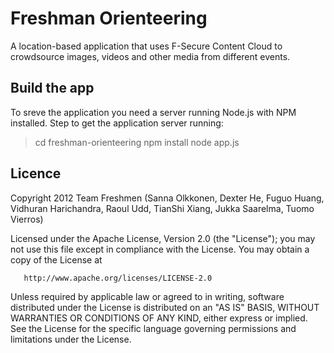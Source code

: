 # Freshman Orienteering


A location-based application that uses F-Secure Content Cloud to crowdsource images, videos and other media from different events.


## Build the app

To sreve the application you need a server running Node.js with NPM installed. Step to get the application server running:

> cd freshman-orienteering
> npm install
> node app.js


## Licence


   Copyright 2012 Team Freshmen (Sanna Olkkonen, Dexter He,
   Fuguo Huang, Vidhuran Harichandra, Raoul Udd, TianShi Xiang,
   Jukka Saarelma, Tuomo Vierros)

   Licensed under the Apache License, Version 2.0 (the "License");
   you may not use this file except in compliance with the License.
   You may obtain a copy of the License at

       http://www.apache.org/licenses/LICENSE-2.0

   Unless required by applicable law or agreed to in writing, software
   distributed under the License is distributed on an "AS IS" BASIS,
   WITHOUT WARRANTIES OR CONDITIONS OF ANY KIND, either express or implied.
   See the License for the specific language governing permissions and
   limitations under the License.